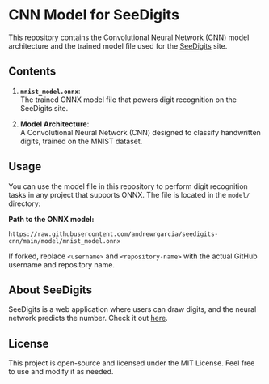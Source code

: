# CNN Model for SeeDigits

This repository contains the Convolutional Neural Network (CNN) model architecture and the trained model file used for the [SeeDigits](https://seedigits.vercel.app) site.

## Contents

1. **`mnist_model.onnx`**:  
   The trained ONNX model file that powers digit recognition on the SeeDigits site.

2. **Model Architecture**:  
   A Convolutional Neural Network (CNN) designed to classify handwritten digits, trained on the MNIST dataset.

## Usage

You can use the model file in this repository to perform digit recognition tasks in any project that supports ONNX. The file is located in the `model/` directory:

**Path to the ONNX model:**
```
https://raw.githubusercontent.com/andrewrgarcia/seedigits-cnn/main/model/mnist_model.onnx
```

If forked, replace `<username>` and `<repository-name>` with the actual GitHub username and repository name.

## About SeeDigits

SeeDigits is a web application where users can draw digits, and the neural network predicts the number. Check it out [here](https://seedigits.vercel.app).

## License

This project is open-source and licensed under the MIT License. Feel free to use and modify it as needed.

